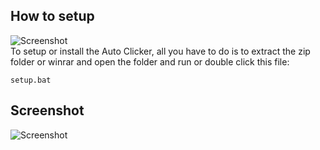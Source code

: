 ## How to setup
![Screenshot](https://github.com/TankArgie/AutoClicker/blob/main/images/screenshot2.png)
<br>To setup or install the Auto Clicker, all you have to do is to extract the zip folder or winrar and open the folder and run or double click this file:
```
setup.bat
```
## Screenshot
![Screenshot](https://github.com/TankArgie/AutoClicker/blob/main/images/screenshot.png)